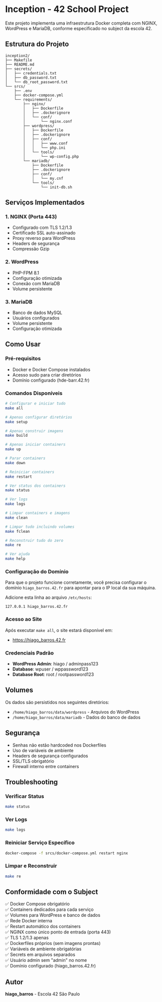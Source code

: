 # Inception - 42 School Project

Este projeto implementa uma infraestrutura Docker completa com NGINX, WordPress e MariaDB, conforme especificado no subject da escola 42.

## Estrutura do Projeto

```
inception2/
├── Makefile
├── README.md
├── secrets/
│   ├── credentials.txt
│   ├── db_password.txt
│   └── db_root_password.txt
└── srcs/
    ├── .env
    ├── docker-compose.yml
    └── requirements/
        ├── nginx/
        │   ├── Dockerfile
        │   ├── .dockerignore
        │   └── conf/
        │       └── nginx.conf
        ├── wordpress/
        │   ├── Dockerfile
        │   ├── .dockerignore
        │   ├── conf/
        │   │   ├── www.conf
        │   │   └── php.ini
        │   └── tools/
        │       └── wp-config.php
        └── mariadb/
            ├── Dockerfile
            ├── .dockerignore
            ├── conf/
            │   └── my.cnf
            └── tools/
                └── init-db.sh
```

## Serviços Implementados

### 1. NGINX (Porta 443)
- Configurado com TLS 1.2/1.3
- Certificado SSL auto-assinado
- Proxy reverso para WordPress
- Headers de segurança
- Compressão Gzip

### 2. WordPress
- PHP-FPM 8.1
- Configuração otimizada
- Conexão com MariaDB
- Volume persistente

### 3. MariaDB
- Banco de dados MySQL
- Usuários configurados
- Volume persistente
- Configuração otimizada

## Como Usar

### Pré-requisitos
- Docker e Docker Compose instalados
- Acesso sudo para criar diretórios
- Domínio configurado (hde-barr.42.fr)

### Comandos Disponíveis

```bash
# Configurar e iniciar tudo
make all

# Apenas configurar diretórios
make setup

# Apenas construir imagens
make build

# Apenas iniciar containers
make up

# Parar containers
make down

# Reiniciar containers
make restart

# Ver status dos containers
make status

# Ver logs
make logs

# Limpar containers e imagens
make clean

# Limpar tudo incluindo volumes
make fclean

# Reconstruir tudo do zero
make re

# Ver ajuda
make help
```

### Configuração do Domínio

Para que o projeto funcione corretamente, você precisa configurar o domínio `hiago_barros.42.fr` para apontar para o IP local da sua máquina.

Adicione esta linha ao arquivo `/etc/hosts`:
```
127.0.0.1 hiago_barros.42.fr
```

### Acesso ao Site

Após executar `make all`, o site estará disponível em:
- https://hiago_barros.42.fr

### Credenciais Padrão

- **WordPress Admin**: hiago / adminpass123
- **Database**: wpuser / wppassword123
- **Database Root**: root / rootpassword123

## Volumes

Os dados são persistidos nos seguintes diretórios:
- `/home/hiago_barros/data/wordpress` - Arquivos do WordPress
- `/home/hiago_barros/data/mariadb` - Dados do banco de dados

## Segurança

- Senhas não estão hardcoded nos Dockerfiles
- Uso de variáveis de ambiente
- Headers de segurança configurados
- SSL/TLS obrigatório
- Firewall interno entre containers

## Troubleshooting

### Verificar Status
```bash
make status
```

### Ver Logs
```bash
make logs
```

### Reiniciar Serviço Específico
```bash
docker-compose -f srcs/docker-compose.yml restart nginx
```

### Limpar e Reconstruir
```bash
make re
```

## Conformidade com o Subject

✅ Docker Compose obrigatório  
✅ Containers dedicados para cada serviço  
✅ Volumes para WordPress e banco de dados  
✅ Rede Docker interna  
✅ Restart automático dos containers  
✅ NGINX como único ponto de entrada (porta 443)  
✅ TLS 1.2/1.3 apenas  
✅ Dockerfiles próprios (sem imagens prontas)  
✅ Variáveis de ambiente obrigatórias  
✅ Secrets em arquivos separados  
✅ Usuário admin sem "admin" no nome  
✅ Domínio configurado (hiago_barros.42.fr)  

## Autor

**hiago_barros** - Escola 42 São Paulo
